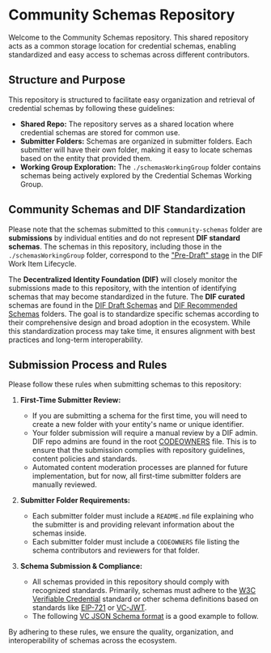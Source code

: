 # Community Schemas Repository

Welcome to the Community Schemas repository. This shared repository acts as a common storage location for credential schemas, enabling standardized and easy access to schemas across different contributors. 

## Structure and Purpose

This repository is structured to facilitate easy organization and retrieval of credential schemas by following these guidelines:

- **Shared Repo:** The repository serves as a shared location where credential schemas are stored for common use. 
- **Submitter Folders:** Schemas are organized in submitter folders. Each submitter will have their own folder, making it easy to locate schemas based on the entity that provided them.
- **Working Group Exploration:** The `./schemasWorkingGroup` folder contains schemas being actively explored by the Credential Schemas Working Group.

## Community Schemas and DIF Standardization

Please note that the schemas submitted to this `community-schemas` folder are **submissions** by individual entities and do not represent **DIF standard schemas**. The schemas in this repository, including those in the `./schemasWorkingGroup` folder, correspond to the ["Pre-Draft" stage](https://github.com/decentralized-identity/org/blob/main/work-item-lifecycle.md#71-pre-draft) in the DIF Work Item Lifecycle.

The **Decentralized Identity Foundation (DIF)** will closely monitor the submissions made to this repository, with the intention of identifying schemas that may become standardized in the future. The **DIF curated** schemas are found in the [DIF Draft Schemas](../dif-draft-schemas) and [DIF Recommended Schemas](../dif-recommended-schemas) folders. The goal is to standardize specific schemas according to their comprehensive design and broad adoption in the ecosystem. While this standardization process may take time, it ensures alignment with best practices and long-term interoperability. 

## Submission Process and Rules

Please follow these rules when submitting schemas to this repository:

1. **First-Time Submitter Review:**
   - If you are submitting a schema for the first time, you will need to create a new folder with your entity's name or unique identifier. 
   - Your folder submission will require a manual review by a DIF admin. DIF repo admins are found in the root [CODEOWNERS](./CODEOWNERS) file. This is to ensure that the submission complies with repository guidelines, content policies and standards. 
   - Automated content moderation processes are planned for future implementation, but for now, all first-time submitter folders are manually reviewed.

2. **Submitter Folder Requirements:**
   - Each submitter folder must include a `README.md` file explaining who the submitter is and providing relevant information about the schemas inside.
   - Each submitter folder must include a `CODEOWNERS` file listing the schema contributors and reviewers for that folder.
   
3. **Schema Submission & Compliance:**
   - All schemas provided in this repository should comply with recognized standards. Primarily, schemas must adhere to the [W3C Verifiable Credential](https://www.w3.org/TR/vc-data-model/) standard or other schema definitions based on standards like [EIP-721](https://eips.ethereum.org/EIPS/eip-721) or [VC-JWT](https://www.w3.org/TR/vc-jose-cose/). 
   - The following [VC JSON Schema format](https://www.w3.org/TR/vc-json-schema/#example-example-name-credential-schema) is a good example to follow.

By adhering to these rules, we ensure the quality, organization, and interoperability of schemas across the ecosystem. 